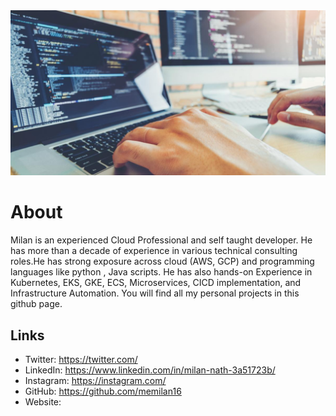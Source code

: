 <img src = "https://github.com/memilan16/memilan16/blob/main/image.jpeg" >

# About

Milan is an experienced Cloud Professional and self taught developer.  He has more than a decade of experience in various technical consulting roles.He has strong exposure across cloud (AWS,  GCP) and programming languages like python , Java scripts. He has also hands-on Experience in Kubernetes, EKS, GKE, ECS, Microservices, CICD implementation, and Infrastructure Automation. You will find all my personal projects in this github page.

## Links
- Twitter: https://twitter.com/
- LinkedIn: https://www.linkedin.com/in/milan-nath-3a51723b/
- Instagram: https://instagram.com/
- GitHub: https://github.com/memilan16
- Website:  
